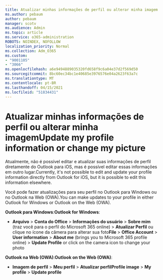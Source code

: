```yaml
---
title: Atualizar minhas informações de perfil ou alterar minha imagem
ms.author: pebaum
author: pebaum
manager: scotv
ms.audience: Admin
ms.topic: article
ms.service: o365-administration
ROBOTS: NOINDEX, NOFOLLOW
localization_priority: Normal
ms.collection: Adm_O365
ms.custom:
- "9001105"
- "3066"
ms.openlocfilehash: a6e9494889035320fd658f9c6a04e37d2f569d50
ms.sourcegitcommit: 8bc60ec34bc1e40685e3976576e04a2623f63a7c
ms.translationtype: MT
ms.contentlocale: pt-BR
ms.lasthandoff: 04/15/2021
ms.locfileid: "51834431"
---
```

# <a name="update-my-profile-information-or-change-my-picture"></a><span data-ttu-id="d2c0a-102">Atualizar minhas informações de perfil ou alterar minha imagem</span><span class="sxs-lookup"><span data-stu-id="d2c0a-102">Update my profile information or change my picture</span></span>

<span data-ttu-id="d2c0a-103">Atualmente, não é possível editar e atualizar suas informações de perfil diretamente do Outlook para iOS, mas é possível editar essas informações em outro lugar.</span><span class="sxs-lookup"><span data-stu-id="d2c0a-103">Currently, it's not possible to edit and update your profile information directly from Outlook for iOS, but it is possible to edit this information elsewhere.</span></span> 

<span data-ttu-id="d2c0a-104">Você pode fazer atualizações para seu perfil no Outlook para Windows ou no Outlook na Web (OWA).</span><span class="sxs-lookup"><span data-stu-id="d2c0a-104">You can make updates to your profile in either Outlook for Windows or Outlook on the Web (OWA).</span></span> 

<span data-ttu-id="d2c0a-105">**Outlook para Windows**:</span><span class="sxs-lookup"><span data-stu-id="d2c0a-105">**Outlook for Windows**:</span></span> 

- <span data-ttu-id="d2c0a-106">**Arquivo**  >  **Conta do Office**  >  **Informações do usuário**  >  **Sobre mim** (traz você para o perfil do Microsoft 365 online) > **Atualizar Perfil** ou clique no ícone da câmera para alterar sua foto</span><span class="sxs-lookup"><span data-stu-id="d2c0a-106">**File** > **Office Account** > **User information** > **About me** (brings you to Microsoft 365 profile online) > **Update Profile** or click on the camera icon to change your photo</span></span>  
  
<span data-ttu-id="d2c0a-107">**Outlook na Web (OWA)**:</span><span class="sxs-lookup"><span data-stu-id="d2c0a-107">**Outlook on the Web (OWA)**:</span></span> 

- <span data-ttu-id="d2c0a-108">**Imagem de perfil**  >  **Meu perfil**  >  **Atualizar perfil**</span><span class="sxs-lookup"><span data-stu-id="d2c0a-108">**Profile image** > **My profile** > **Update profile**</span></span>
